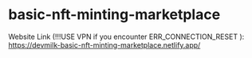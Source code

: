 # basic-nft-minting-marketplace

Website Link (!!!USE VPN if you encounter ERR_CONNECTION_RESET ):
https://devmilk-basic-nft-minting-marketplace.netlify.app/


